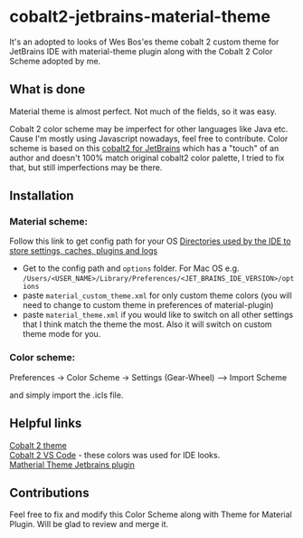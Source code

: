 # cobalt2-jetbrains-material-theme

It's an adopted to looks of Wes Bos'es theme cobalt 2 custom theme for JetBrains IDE with material-theme plugin
along with the Cobalt 2 Color Scheme adopted by me.

## What is done

Material theme is almost perfect. Not much of the fields, so it was easy.

Cobalt 2 color scheme may be imperfect for other languages like Java etc. Cause I'm mostly using Javascript nowadays, feel free to contribute.
Color scheme is based on this [cobalt2 for JetBrains](https://github.com/ngehlert/cobalt2) which has a "touch" of an
author and doesn't 100% match original cobalt2 color palette, I tried to fix that, but still imperfections may be there.

## Installation

### Material scheme:

Follow this link to get config path for your OS [Directories used by the IDE to store settings, caches, plugins and logs](https://intellij-support.jetbrains.com/hc/en-us/articles/206544519-Directories-used-by-the-IDE-to-store-settings-caches-plugins-and-logs)

- Get to the config path and `options` folder. For Mac OS e.g.
  `/Users/<USER_NAME>/Library/Preferences/<JET_BRAINS_IDE_VERSION>/options`
- paste `material_custom_theme.xml` for only custom theme colors
  (you will need to change to custom theme in preferences of material-plugin)
- paste `material_theme.xml` if you would like to switch on all other
  settings that I think match the theme the most.
  Also it will switch on custom theme mode for you.

### Color scheme:

Preferences -> Color Scheme -> Settings (Gear-Wheel) --> Import Scheme

and simply import the .icls file.

## Helpful links

[Cobalt 2 theme](https://github.com/wesbos/cobalt2)  
[Cobalt 2 VS Code](https://github.com/wesbos/cobalt2-vscode) - these colors was used for IDE looks.  
[Matherial Theme Jetbrains plugin](https://github.com/ChrisRM/material-theme-jetbrains)

## Contributions

Feel free to fix and modify this Color Scheme along with Theme for Material Plugin. Will be glad to
review and merge it.
